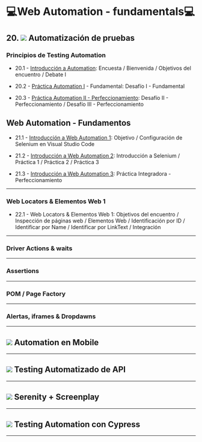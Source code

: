 # :computer:Web Automation - fundamentals:computer:

## 20. <img src="https://img.icons8.com/external-flaticons-flat-flat-icons/30/null/external-qa-agile-flaticons-flat-flat-icons.png"/> Automatización de pruebas

### Principios de Testing Automation

- 20.1 - [Introducción a Automation](https://github.com/eugenia1984/QA/blob/main/EGG/web_automation_fundamentals/01_introducci%C3%B3n_a_web_automation_1.md): Encuesta / Bienvenida / Objetivos del encuentro / Debate I

- 20.2 - [Práctica Automation I](https://github.com/eugenia1984/QA/blob/main/EGG/web_automation_fundamentals/02_introducci%C3%B3n_a_web_automation_2.md) - Fundamental: Desafío I - Fundamental

- 20.3 - [Práctica Automation II - Perfeccionamiento](https://github.com/eugenia1984/QA/blob/main/EGG/web_automation_fundamentals/03_introduccion_a_web_automation_3.md): Desafío II - Perfeccionamiento / Desafío III - Perfeccionamiento

## Web Automation - Fundamentos

- 21.1 - [Introducción a Web Automation 1](https://github.com/eugenia1984/QA/blob/main/EGG/web_automation_fundamentals/04_introduccion_a_web_automation_4.md): Objetivo / Configuración de Selenium en Visual Studio Code

- 21.2 - [Introducción a Web Automation 2](https://github.com/eugenia1984/QA/blob/main/EGG/web_automation_fundamentals/05_introduccion_a_web_automation_5.md): Introducción a Selenium / Práctica 1 / Práctica 2 / Práctica 3

- 21.3 - [Introducción a Web Automation 3](https://github.com/eugenia1984/QA/blob/main/EGG/web_automation_fundamentals/06_introduccion_a_web_automation_6.md): Práctica Integradora - Perfeccionamiento

---

### Web Locators & Elementos Web 1

- 22.1 - Web Locators & Elementos Web 1: Objetivos del encuentro / Inspección de páginas web / Elementos Web / Identificación por ID / Identificar por Name / Identificar por LinkText / Integración

---

### Driver Actions & waits

---

### Assertions

---

### POM / Page Factory

---

### Alertas, iframes & Dropdawns

---

## <img src="https://img.icons8.com/external-flaticons-flat-flat-icons/30/null/external-qa-agile-flaticons-flat-flat-icons.png"/> Automation en Mobile

---

## <img src="https://img.icons8.com/external-flaticons-flat-flat-icons/30/null/external-qa-agile-flaticons-flat-flat-icons.png"/> Testing Automatizado de API

---

## <img src="https://img.icons8.com/external-flaticons-flat-flat-icons/30/null/external-qa-agile-flaticons-flat-flat-icons.png"/> Serenity + Screenplay

---

## <img src="https://img.icons8.com/external-flaticons-flat-flat-icons/30/null/external-qa-agile-flaticons-flat-flat-icons.png"/> Testing Automation con Cypress

---
